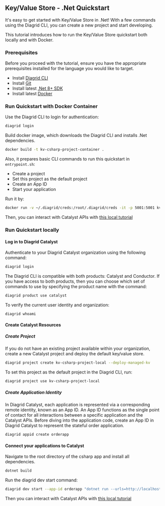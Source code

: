 ## Key/Value Store - .Net Quickstart

It's easy to get started with Key/Value Store in .Net!
With a few commands using the Diagrid CLI, you can create a new project and start developing.

This tutorial introduces how to run the Key/Value Store quickstart both locally and with Docker.


### Prerequisites
Before you proceed with the tutorial, ensure you have the appropriate prerequisites installed for the language you would like to target.

- Install [Diagrid CLI](https://docs.diagrid.io/catalyst/references/cli-reference/intro/)
- Install [Git](https://git-scm.com/downloads)
- Install latest [.Net 8+ SDK](https://dotnet.microsoft.com/en-us/download)
- Install latest [Docker](https://docs.docker.com/engine/install/)


### Run Quickstart with Docker Container

Use the Diagrid CLI to login for authentication:

```sh
diagrid login
```


<!-- STEP
name: Docker Build
tags:
  - container
-->


Build docker image, which downloads the Diagrid CLI and installs .Net dependencies. 

```sh
docker build -t kv-csharp-project-container .
```


<!-- END_STEP -->


Also, it prepares basic CLI commands to run this quickstart in `entrypoint.sh`:
- Create a project
- Set this project as the default project
- Create an App ID
- Start your application 

Run it by:
```sh
docker run -v ~/.diagrid/creds:/root/.diagrid/creds -it -p 5001:5001 kv-csharp-project-container
```

Then, you can interact with Catalyst APIs with [this local tutorial](https://docs.diagrid.io/catalyst/local-tutorials/key-value#interact-with-catalyst-apis)



### Run Quickstart locally

#### Log in to Diagrid Catalyst

Authenticate to your Diagrid Catalyst organization using the following command:

```sh
diagrid login
```

The Diagrid CLI is compatible with both products: Catalyst and Conductor.
If you have access to both products, then you can choose which set of commands to use by specifying the product name with the command:

```sh
diagrid product use catalyst
```



To verify the current user identity and organization:
```sh
diagrid whoami
```

#### Create Catalyst Resources

##### Create Project

<!-- STEP
name: Create Catalyst Project
tags:
  - local
expected_stdout_lines:
  - "✓  Your request has been successfully submitted!"
  - "○  Check the status of your resource by running the following command:"
  - "✎  diagrid project get kv-csharp-project-local"
  - "○  Setting default project to kv-csharp-project-local"
-->


If you do not have an existing project available within your organization, create a new Catalyst project and deploy the default key/value store.
```sh
diagrid project create kv-csharp-project-local --deploy-managed-kv
```

<!-- END_STEP -->


<!-- STEP
name: Set Default Project
tags:
  - local
-->


To set this project as the default project in the Diagrid CLI, run:
```sh
diagrid project use kv-csharp-project-local
```


<!-- END_STEP -->


##### Create Application Identity
<!-- STEP
name: Create AppID 
sleep: 30
tags:
  - local
expected_stdout_lines:
  - "✓  Your request has been successfully submitted!"
  - "○  Check the status of your resource by running the following command:"
  - "✎  diagrid appid get orderapp --project kv-csharp-project-local"
-->


In Diagrid Catalyst, each application is represented via a corresponding remote identity, known as an App ID.
An App ID functions as the single point of contact for all interactions between a specific application and the Catalyst APIs.
Before diving into the application code, create an App ID in Diagrid Catalyst to represent the stateful order application.

```sh
diagrid appid create orderapp
```


<!-- END_STEP -->


#### Connect your applications to Catalyst


<!-- STEP
name: Install dependencies
sleep: 10
tags:
  - local
-->


Navigate to the root directory of the csharp app and install all dependencies.

```sh
dotnet build
```


<!-- END_STEP -->


Run the diagrid dev start command:

```sh
diagrid dev start --app-id orderapp "dotnet run --urls=http://localhost:5001"
```


Then you can interact with Catalyst APIs with [this local tutorial](https://docs.diagrid.io/catalyst/local-tutorials/key-value#interact-with-catalyst-apis)
